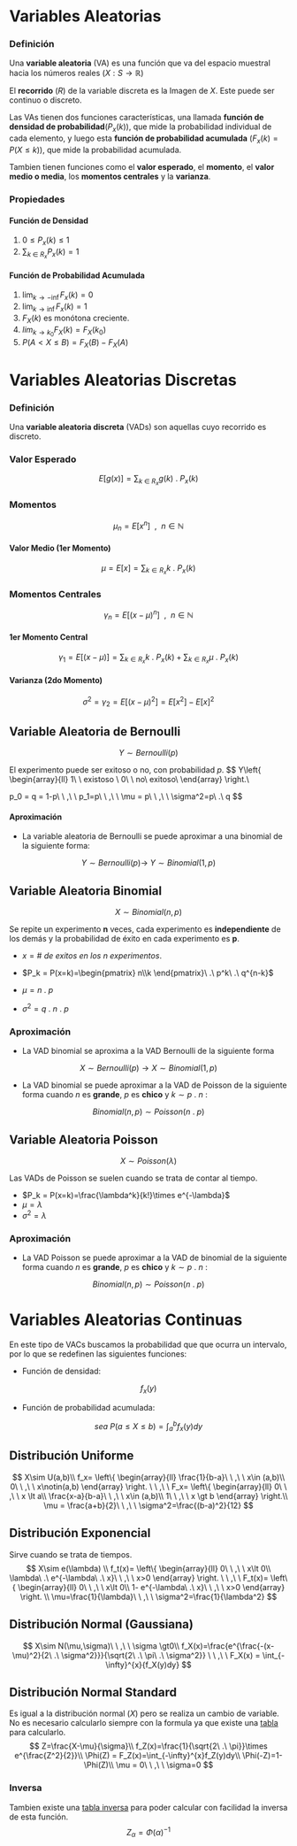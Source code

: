 # Variables Aleatorias

### Definición

Una **variable aleatoria** (VA) es una función que va del espacio muestral hacia los números reales $(X:S\rightarrow \mathbb{R})$

El **recorrido** $(R)$ de la variable discreta es la Imagen de $X$. Este puede ser continuo o discreto.

Las VAs tienen dos funciones características, una llamada **función de densidad de probabilidad**$(P_x(k))$, que mide la probabilidad individual de cada elemento, y luego esta **función de probabilidad acumulada** $(F_x(k) = P(X\leq k))$, que mide la probabilidad acumulada.

Tambien tienen funciones como el **valor esperado**, el **momento**, el **valor medio o media**, los **momentos centrales** y la **varianza**.

### Propiedades 

#### Función de Densidad

1. $0\leq P_x(k)\leq1$
2. $\sum_{k\ \in\ R_x} P_x(k) = 1$

#### Función de Probabilidad Acumulada

1. $\lim_{k\rightarrow -\inf} F_x(k) =  0$
2. $\lim_{k\rightarrow \inf} F_x(k) =  1$
3. $F_X(k)$ es monótona creciente.
4. $lim_{k\rightarrow k_0} F_X(k) = F_X(k_0)$
5. $P(A<X\leq B) = F_X(B) - F_X(A)$ 

# Variables Aleatorias Discretas

### Definición

Una **variable aleatoria discreta** (VADs) son aquellas cuyo recorrido es discreto.

### Valor Esperado

$$
E[g(x)] = \sum_{k\ \in\ R_x}g(k)\ .\ P_x(k)
$$

### Momentos

$$
\mu_n=E[x^n]\ \ ,\ \ n\in\mathbb{N}
$$

#### Valor Medio (1er Momento)

$$
\mu=E[x]=\sum_{k\in R_x} k\ .\ P_x(k)
$$

### Momentos Centrales

$$
\gamma_n=E[(x-\mu)^n]\ \ ,\ \ n\in \mathbb{N}
$$

#### 1er Momento Central

$$
\gamma_1=E[(x-\mu)]=\sum_{k\in R_x} k\ .\ P_x(k) + \sum_{k\in R_x} \mu\ .\ P_x(k)
$$

#### Varianza (2do Momento)

$$
\sigma^2=\gamma_2=E[(x-\mu)^2] = E[x^2]-E[x]^2
$$

## Variable Aleatoria de Bernoulli

$$
Y\sim Bernoulli(p)
$$

El experimento puede ser exitoso o no, con probabilidad $p$.
$$
Y\left\{
	\begin{array}{ll}
		1\ \ existoso \\
		0\ \ no\ exitoso\\
	\end{array}
\right.\\


p_0 = q = 1-p\ \ ,\ \ p_1=p\ \ ,\ \ \mu = p\ \ ,\ \ \sigma^2=p\ .\ q
$$

#### Aproximación

- La variable aleatoria de Bernoulli se puede aproximar a una binomial de la siguiente forma:

$$
Y\sim Bernoulli(p) \rightarrow\ Y\sim Binomial(1,p)
$$

## Variable Aleatoria Binomial

$$
X\sim Binomial(n,p)
$$

Se repite un experimento **n** veces, cada experimento es **independiente** de los demás y la probabilidad de éxito en cada experimento es **p**.

- $x = \#\ de\ exitos\ en\ los~n~experimentos$.

- $P_k = P(x=k)=\begin{pmatrix} n\\k \end{pmatrix}\ .\ p^k\ .\ q^{n-k}$
- $\mu = n\ .\ p$
- $\sigma^2=q\ .\ n\ .\ p$

### Aproximación

- La VAD binomial se aproxima a la VAD Bernoulli de la siguiente forma

$$
X \sim Bernoulli(p) \rightarrow X \sim Binomial(1,p)
$$

- La VAD binomial se puede aproximar a la VAD de Poisson de la siguiente forma cuando $n$ es **grande**, $p$ es **chico** y $k\sim p\ .\ n$ :

$$
Binomial(n,p) \sim Poisson(n\ .\ p)
$$

## Variable Aleatoria Poisson

$$
X\sim Poisson(\lambda)
$$

Las VADs de Poisson se suelen cuando se trata de contar al tiempo.

- $P_k = P(x=k)=\frac{\lambda^k}{k!}\times e^{-\lambda}$
- $\mu = \lambda$
- $\sigma^2 = \lambda$

### Aproximación

- La VAD Poisson se puede aproximar a la VAD de binomial  de la siguiente forma cuando $n$ es **grande**, $p$ es **chico** y $k\sim p\ .\ n$ :

$$
Binomial(n,p) \sim Poisson(n\ .\ p)
$$

# Variables Aleatorias Continuas

En este tipo de VACs buscamos la probabilidad que que ocurra un intervalo, por lo que se redefinen las siguientes funciones:

- Función de densidad:

$$
f_x(y)
$$



- Función de probabilidad acumulada:

$$
sea~ P(a\leq X\leq b) = \int_a^bf_x(y)dy
$$

## Distribución Uniforme

$$
X\sim U(a,b)\\
f_x=
\left\{
	\begin{array}{ll}
	\frac{1}{b-a}\ \ ,\ \ x\in (a,b)\\
	0\ \ ,\ \ x\notin(a,b)
	\end{array}
\right.
\ \ ,\ \ 
F_x=
\left\{
	\begin{array}{ll}
	0\ \ ,\ \ x \lt a\\
	\frac{x-a}{b-a}\ \ ,\ \ x\in (a,b)\\
	1\ \ ,\ \ x \gt b
	\end{array}
\right.\\
\mu = \frac{a+b}{2}\ \ ,\ \ \sigma^2=\frac{(b-a)^2}{12}
$$



## Distribución Exponencial

Sirve cuando se trata de tiempos.
$$
X\sim e(\lambda)
\\
f_t(x)=
\left\{
	\begin{array}{ll}
		0\ \ ,\ \ x\lt 0\\
		\lambda\ .\ e^{-\lambda\ .\ x}\ \ ,\ \ x>0
	\end{array}
\right.
\ \ ,\ \ 
F_t(x)=
\left\{
	\begin{array}{ll}
		0\ \ ,\ \ x\lt 0\\
		1- e^{-\lambda\ .\ x}\ \ ,\ \ x>0
	\end{array}
\right.
\\
\mu=\frac{1}{\lambda}\ \ ,\ \ \sigma^2=\frac{1}{\lambda^2}
$$

## Distribución Normal (Gaussiana)

$$
X\sim N(\mu,\sigma)\ \ ,\ \ \sigma \gt0\\
f_X(x)=\frac{e^{\frac{-(x-\mu)^2}{2\ .\ \sigma^2}}}{\sqrt{2\ .\ \pi\ .\ \sigma^2}}
\ \ ,\ \ 
F_X(x) = \int_{-\infty}^{x}{f_X(y)dy}
$$

## Distribución Normal Standard

Es igual a la distribución normal $(X)$ pero se realiza un cambio de variable. No es necesario calcularlo siempre con la formula ya que existe una [tabla](Resources/TablaNormal.pdf) para calcularlo.
$$
Z=\frac{X-\mu}{\sigma}\\
f_Z(x)=\frac{1}{\sqrt{2\ .\ \pi}}\times e^{\frac{Z^2}{2}}\\
\Phi(Z) = F_Z(x)=\int_{-\infty}^{x}f_Z(y)dy\\
\Phi(-Z)=1-\Phi(Z)\\
\mu = 0\ \ ,\ \ \sigma=0
$$

### Inversa

Tambien existe una [tabla inversa](Resources/TablaNormalInversa.pdf) para poder calcular con facilidad la inversa de esta función.
$$
Z_\alpha = \Phi(\alpha)^{-1}
$$








